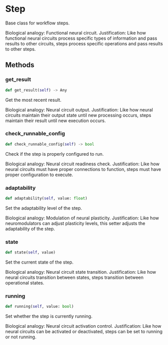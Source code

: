 # Step

Base class for workflow steps.

Biological analogy: Functional neural circuit.
Justification: Like how functional neural circuits process specific
types of information and pass results to other circuits, steps process
specific operations and pass results to other steps.

## Methods

### get_result

```python
def get_result(self) -> Any
```

Get the most recent result.

Biological analogy: Neural circuit output.
Justification: Like how neural circuits maintain their output
state until new processing occurs, steps maintain their result
until new execution occurs.

### check_runnable_config

```python
def check_runnable_config(self) -> bool
```

Check if the step is properly configured to run.

Biological analogy: Neural circuit readiness check.
Justification: Like how neural circuits must have proper connections
to function, steps must have proper configuration to execute.

### adaptability

```python
def adaptability(self, value: float)
```

Set the adaptability level of the step.

Biological analogy: Modulation of neural plasticity.
Justification: Like how neuromodulators can adjust plasticity levels,
this setter adjusts the adaptability of the step.

### state

```python
def state(self, value)
```

Set the current state of the step.

Biological analogy: Neural circuit state transition.
Justification: Like how neural circuits transition between states,
steps transition between operational states.

### running

```python
def running(self, value: bool)
```

Set whether the step is currently running.

Biological analogy: Neural circuit activation control.
Justification: Like how neural circuits can be activated or deactivated,
steps can be set to running or not running.

